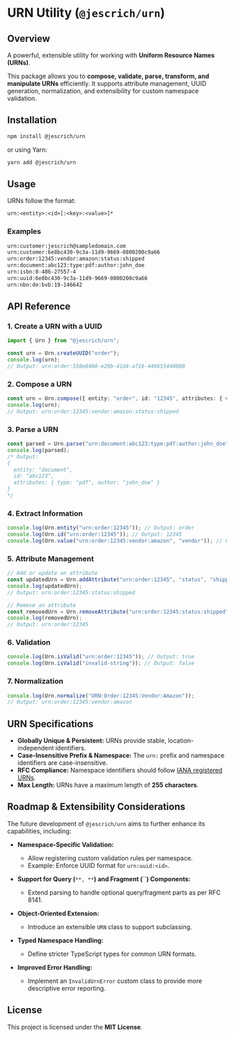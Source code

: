 # URN Utility (`@jescrich/urn`)

## Overview

A powerful, extensible utility for working with **Uniform Resource Names (URNs)**.

This package allows you to **compose, validate, parse, transform, and manipulate URNs** efficiently. It supports attribute management, UUID generation, normalization, and extensibility for custom namespace validation.

## Installation

```sh
npm install @jescrich/urn
```

or using Yarn:

```sh
yarn add @jescrich/urn
```

## Usage

URNs follow the format:

```txt
urn:<entity>:<id>[:<key>:<value>]*
```

### **Examples**

```txt
urn:customer:jescrich@sampledomain.com
urn:customer:6e8bc430-9c3a-11d9-9669-0800200c9a66
urn:order:12345:vendor:amazon:status:shipped
urn:document:abc123:type:pdf:author:john_doe
urn:isbn:0-486-27557-4
urn:uuid:6e8bc430-9c3a-11d9-9669-0800200c9a66
urn:nbn:de:bvb:19-146642
```

## API Reference

### **1. Create a URN with a UUID**

```ts
import { Urn } from "@jescrich/urn";

const urn = Urn.createUUID("order");
console.log(urn);
// Output: urn:order:550e8400-e29b-41d4-a716-446655440000
```

### **2. Compose a URN**

```ts
const urn = Urn.compose({ entity: "order", id: "12345", attributes: { vendor: "amazon", status: "shipped" } });
console.log(urn);
// Output: urn:order:12345:vendor:amazon:status:shipped
```

### **3. Parse a URN**

```ts
const parsed = Urn.parse("urn:document:abc123:type:pdf:author:john_doe");
console.log(parsed);
/* Output:
{
  entity: "document",
  id: "abc123",
  attributes: { type: "pdf", author: "john_doe" }
}
*/
```

### **4. Extract Information**

```ts
console.log(Urn.entity("urn:order:12345")); // Output: order
console.log(Urn.id("urn:order:12345")); // Output: 12345
console.log(Urn.value("urn:order:12345:vendor:amazon", "vendor")); // Output: amazon
```

### **5. Attribute Management**

```ts
// Add or update an attribute
const updatedUrn = Urn.addAttribute("urn:order:12345", "status", "shipped");
console.log(updatedUrn);
// Output: urn:order:12345:status:shipped

// Remove an attribute
const removedUrn = Urn.removeAttribute("urn:order:12345:status:shipped", "status");
console.log(removedUrn);
// Output: urn:order:12345
```

### **6. Validation**

```ts
console.log(Urn.isValid("urn:order:12345")); // Output: true
console.log(Urn.isValid("invalid-string")); // Output: false
```

### **7. Normalization**

```ts
console.log(Urn.normalize("URN:Order:12345:Vendor:Amazon"));
// Output: urn:order:12345:vendor:amazon
```

## URN Specifications

- **Globally Unique & Persistent:** URNs provide stable, location-independent identifiers.
- **Case-Insensitive Prefix & Namespace:** The `urn:` prefix and namespace identifiers are case-insensitive.
- **RFC Compliance:** Namespace identifiers should follow [IANA registered URNs](https://www.iana.org/assignments/urn-namespaces/urn-namespaces.xhtml).
- **Max Length:** URNs have a maximum length of **255 characters**.

## Roadmap & Extensibility Considerations

The future development of `@jescrich/urn` aims to further enhance its capabilities, including:

- **Namespace-Specific Validation:**

  - Allow registering custom validation rules per namespace.
  - Example: Enforce UUID format for `urn:uuid:<id>`.

- **Support for Query (**``**, **``**) and Fragment (**``**) Components:**

  - Extend parsing to handle optional query/fragment parts as per RFC 8141.

- **Object-Oriented Extension:**

  - Introduce an extensible `URN` class to support subclassing.

- **Typed Namespace Handling:**

  - Define stricter TypeScript types for common URN formats.

- **Improved Error Handling:**

  - Implement an `InvalidUrnError` custom class to provide more descriptive error reporting.

## License

This project is licensed under the **MIT License**.

